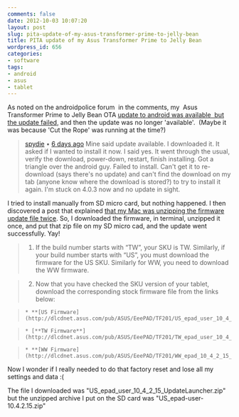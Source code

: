 ```yaml
---
comments: false
date: 2012-10-03 10:07:20
layout: post
slug: pita-update-of-my-asus-transformer-prime-to-jelly-bean
title: PITA update of my Asus Transformer Prime to Jelly Bean
wordpress_id: 656
categories:
- software
tags:
- android
- asus
- tablet
---
```


As noted on the androidpolice forum  in the comments, my  Asus Transformer Prime to Jelly Bean OTA [update to android was available  but the update failed,](http://www.androidpolice.com/2012/09/27/asus-transformer-prime-tf201-jelly-bean-ota-rolling-out-now/#comment-664824494) and then the update was no longer 'available'.  (Maybe it was because 'Cut the Rope' was running at the time?)


> [spydie](http://www.androidpolice.com/2012/09/27/asus-transformer-prime-tf201-jelly-bean-ota-rolling-out-now/#) • [6 days ago](http://www.androidpolice.com/2012/09/27/asus-transformer-prime-tf201-jelly-bean-ota-rolling-out-now/#comment-664824494) Mine said update available. I downloaded it. It asked if I wanted to install it now. I said yes. It went through the usual, verify the download, power-down, restart, finish installing. Got a triangle over the android guy. Failed to install. Can't get it to re-download (says there's no update) and can't find the download on my tab (anyone know where the download is stored?) to try to install it again. I'm stuck on 4.0.3 now and no update in sight.


I tried to install manually from SD micro card, but nothing happened. I then discovered a post that explained [that my Mac was unzipping the firmware update file twice](http://www.theandroidsoul.com/update-asus-transformer-prime-in-us-to-android-4-1-jelly-bean-officially/). So, I downloaded the firmware, in terminal, unzipped it once, and put that zip file on my SD micro cad, and the update went successfully. Yay!


> 

> 
> 
	
>   1. If the build number starts with “TW”, your SKU is TW. Similarly, if your build number starts with “US”, you must download the firmware for the US SKU. Similarly for WW, you need to download the WW firmware.
> 
	
>   2. Now that you have checked the SKU version of your tablet, download the corresponding stock firmware file from the links below:

	
>     * **[US Firmware](http://dlcdnet.asus.com/pub/ASUS/EeePAD/TF201/US_epad_user_10_4_2_15_UpdateLauncher.zip)**
> 
	
>     * [**TW Firmware**](http://dlcdnet.asus.com/pub/ASUS/EeePAD/TF201/TW_epad_user_10_4_2_15_UpdateLauncher.zip)
> 
	
>     * **[WW Firmware](http://dlcdnet.asus.com/pub/ASUS/EeePAD/TF201/WW_epad_10_4_2_15_UpdateLauncher.zip)**
> 


> 




Now I wonder if I really needed to do that factory reset and lose all my settings and data :(



The file I downloaded was "US_epad_user_10_4_2_15_UpdateLauncher.zip" but the unzipped archive I put on the SD card was "US_epad-user-10.4.2.15.zip"
